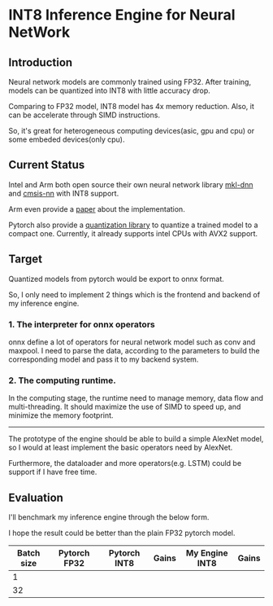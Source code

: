 # INT8 Inference Engine for Neural NetWork
## Introduction
Neural network models are commonly trained using FP32. After training, models can be quantized into INT8 with little accuracy drop. 

Comparing to FP32 model, INT8 model has 4x memory reduction.
Also, it can be accelerate through SIMD instructions.

So, it's great for heterogeneous computing devices(asic, gpu and cpu) or some embeded devices(only cpu).
## Current Status
Intel and Arm both open source their own neural network library [mkl-dnn](https://github.com/intel/mkl-dnn) and [cmsis-nn](https://github.com/ARM-software/CMSIS_5/tree/develop/CMSIS/NN) with INT8 support.

Arm even provide a [paper](https://arxiv.org/abs/1801.06601) about the implementation.

Pytorch also provide a [quantization library](https://pytorch.org/docs/stable/quantization.html) to quantize a trained model to a compact one.
Currently, it already supports intel CPUs with AVX2 support.

## Target
Quantized models from pytorch would be export to onnx format.

So, I only need to implement 2 things which is the frontend and backend of my inference engine.

### 1. The interpreter for onnx operators
onnx define a lot of operators for neural network model such as conv and maxpool.
I need to parse the data, according to the parameters to build the corresponding model and pass it to my backend system.
### 2. The computing runtime.
In the computing stage, the runtime need to manage memory, data flow and multi-threading.
It should maximize the use of SIMD to speed up, and minimize the memory footprint.

---

The prototype of the engine should be able to build a simple AlexNet model, so I would at least implement the basic operators need by AlexNet.

Furthermore, the dataloader and more operators(e.g. LSTM) could be support if I have free time.

## Evaluation
I'll benchmark my inference engine through the below form.

I hope the result could be better than the plain FP32 pytorch model.

|Batch size|Pytorch FP32|Pytorch INT8|Gains|My Engine INT8|Gains|
|---|---|---|---|---|---|
|1|
|32|

